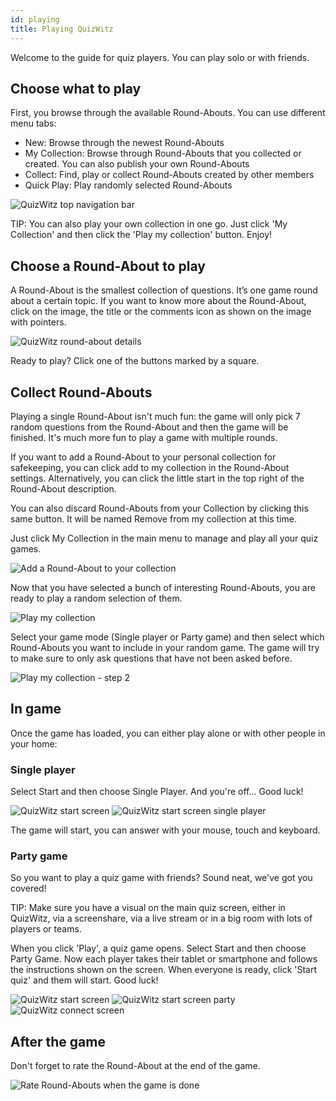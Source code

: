 ```yaml
---
id: playing
title: Playing QuizWitz
---
```


Welcome to the guide for quiz players. You can play solo or with friends.

Choose what to play
-------------------

First, you browse through the available Round-Abouts. You can use different menu tabs:

* New: Browse through the newest Round-Abouts
* My Collection: Browse through Round-Abouts that you collected or created. You can also publish your own Round-Abouts
* Collect: Find, play or collect Round-Abouts created by other members
* Quick Play: Play randomly selected Round-Abouts

![QuizWitz top navigation bar](../../assets/images/top-menu-play.png)

TIP: You can also play your own collection in one go. Just click 'My Collection' and then click the 'Play my collection' button. Enjoy!

Choose a Round-About to play
----------------------------
A Round-About is the smallest collection of questions. It’s one game round about a certain topic. 
If you want to know more about the Round-About, click on the image, the title or the comments icon as 
shown on the image with pointers.

![QuizWitz round-about details](../../assets/images/round-about-details.png)

Ready to play? Click one of the buttons marked by a square.

Collect Round-Abouts
--------------------
Playing a single Round-About isn't much fun: the game will only pick 7 random questions from the Round-About and then 
the game will be finished. It's much more fun to play a game with multiple rounds.

If you want to add a Round-About to your personal collection for safekeeping, you can click add to my collection in 
the Round-About settings. Alternatively, you can click the little start in the top right of the Round-About description.

You can also discard Round-Abouts from your Collection by clicking this same button. 
It will be named Remove from my collection at this time.

Just click My Collection in the main menu to manage and play all your quiz games.

![Add a Round-About to your collection](../../assets/images/add-to-collection.png)

Now that you have selected a bunch of interesting Round-Abouts, you are ready to play a random selection of them.

![Play my collection](../../assets/images/play-my-collection.png)

Select your game mode (Single player or Party game) and then select which Round-Abouts you want to include in your 
random game. The game will try to make sure to only ask questions that have not been asked before.

![Play my collection - step 2](../../assets/images/play-my-collection-step2.png)

In game
-------
Once the game has loaded, you can either play alone or with other people in your home:

### Single player
Select Start and then choose Single Player. And you're off... Good luck!

![QuizWitz start screen](../../assets/images/quizwitz-start-screen.png)
![QuizWitz start screen single player](../../assets/images/quizwitz-start-screen-single.png)

The game will start, you can answer with your mouse, touch and keyboard.

### Party game
So you want to play a quiz game with friends? Sound neat, we've got you covered!

TIP: Make sure you have a visual on the main quiz screen, either in QuizWitz, via a screenshare, 
via a live stream or in a big room with lots of players or teams.

When you click 'Play', a quiz game opens. Select Start and then choose Party Game. 
Now each player takes their tablet or smartphone and follows the instructions shown on the screen.
When everyone is ready, click 'Start quiz' and them will start. Good luck!

![QuizWitz start screen](../../assets/images/quizwitz-start-screen.png)
![QuizWitz start screen party](../../assets/images/quizwitz-start-screen-party.png)
![QuizWitz connect screen](../../assets/images/connect-screen.png)

After the game
--------------
Don't forget to rate the Round-About at the end of the game.

![Rate Round-Abouts when the game is done](../../assets/images/rate-rounds.png)

